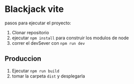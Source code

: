 # Blackjack vite 

pasos para ejecutar el proyecto:

1. Clonar repositorio
2. ejecutar ```npm install``` para construir los modulos de node
3. correr el devSever con ```npm run dev```

## Produccion 


1. Ejecutar  ```npm run build```
2. tomar la carpeta ```dist``` y desplegarla 